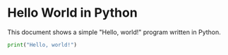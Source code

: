 # Hello World in Python

This document shows a simple "Hello, world!" program written in Python.

```python
print("Hello, world!")
```
